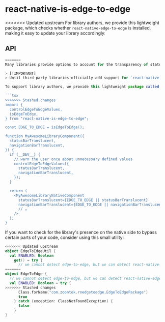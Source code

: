 # react-native-is-edge-to-edge

<<<<<<< Updated upstream
For library authors, we provide this lightweight package, which checks whether `react-native-edge-to-edge` is installed, making it easy to update your library accordingly:

## API

```jsx
=======
Many libraries provide options to account for the transparency of status and navigation bars. For example, the [`useHideAnimation`](https://github.com/zoontek/react-native-bootsplash?tab=readme-ov-file#usehideanimation) hook in `react-native-bootsplash` includes `statusBarTranslucent` and `navigationBarTranslucent` options, while the [`useAnimatedKeyboard`](https://docs.swmansion.com/react-native-reanimated/docs/device/useAnimatedKeyboard) hook in `react-native-reanimated` offers an `isStatusBarTranslucentAndroid` option, among others.

> [!IMPORTANT]  
> Until third-party libraries officially add support for `react-native-edge-to-edge` to set these options automatically, you may need to adjust them manually to prevent interference with the library.

To support library authors, we provide this lightweight package called `react-native-is-edge-to-edge` (note the `-is-`!), which checks whether `react-native-edge-to-edge` is installed, making it easier to update your library accordingly:

```tsx
>>>>>>> Stashed changes
import {
  controlEdgeToEdgeValues,
  isEdgeToEdge,
} from "react-native-is-edge-to-edge";

const EDGE_TO_EDGE = isEdgeToEdge();

function MyAwesomeLibraryComponent({
  statusBarTranslucent,
  navigationBarTranslucent,
}) {
  if (__DEV__) {
    // warn the user once about unnecessary defined values
    controlEdgeToEdgeValues({
      statusBarTranslucent,
      navigationBarTranslucent,
    });
  }

  return (
    <MyAwesomeLibraryNativeComponent
      statusBarTranslucent={EDGE_TO_EDGE || statusBarTranslucent}
      navigationBarTranslucent={EDGE_TO_EDGE || navigationBarTranslucent}
      // …
    />
  );
}
```

If you want to check for the library's presence on the native side to bypass certain parts of your code, consider using this small utility:

```kotlin
<<<<<<< Updated upstream
object EdgeToEdgeUtil {
  val ENABLED: Boolean
    get() = try {
      // we cannot detect edge-to-edge, but we can detect react-native-edge-to-edge install
=======
object EdgeToEdge {
  // we cannot detect edge-to-edge, but we can detect react-native-edge-to-edge install
  val ENABLED: Boolean = try {
>>>>>>> Stashed changes
      Class.forName("com.zoontek.rnedgetoedge.EdgeToEdgePackage")
      true
    } catch (exception: ClassNotFoundException) {
      false
    }
}
```

